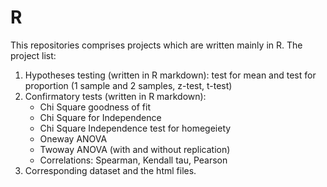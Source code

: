 # R

This repositories comprises projects which are written mainly in R.
The project list:
1. Hypotheses testing (written in R markdown): test for mean and test for proportion (1 sample and 2 samples, z-test, t-test)
2. Confirmatory tests (written in R markdown):
   + Chi Square goodness of fit
   + Chi Square for Independence
   + Chi Square Independence test for homegeiety
   + Oneway ANOVA
   + Twoway ANOVA (with and without replication)
   + Correlations: Spearman, Kendall tau, Pearson
3. Corresponding dataset and the html files.
